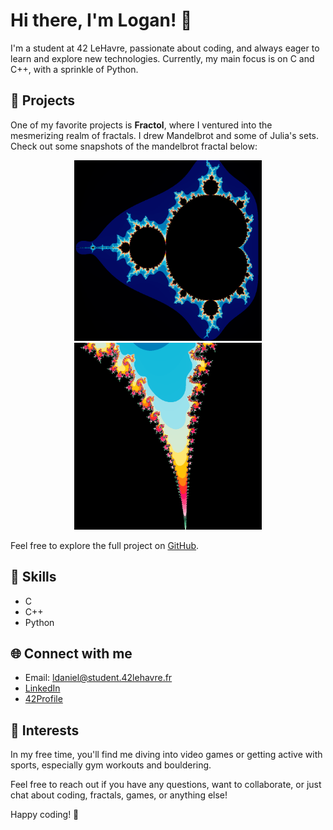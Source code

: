 # Hi there, I'm Logan! 👋

I'm a student at 42 LeHavre, passionate about coding, and always eager to learn and explore new technologies. Currently, my main focus is on C and C++, with a sprinkle of Python.

## 🚀 Projects

One of my favorite projects is **Fractol**, where I ventured into the mesmerizing realm of fractals. I drew Mandelbrot and some of Julia's sets. Check out some snapshots of the mandelbrot fractal below:


<div align="center">
  <img src="full_mandel.png" width="300" alt="Mandelbrot">
  <img src="zoomed_mandel.png" width="300" alt="Zoomed Mandelbrot">
</div>


Feel free to explore the full project on [GitHub](https://github.com/lolopss/fractol).

## 🔧 Skills

- C
- C++
- Python

## 🌐 Connect with me

- Email: ldaniel@student.42lehavre.fr
- [LinkedIn](https://www.linkedin.com/in/logan-daniel-08b662259/)
- [42Profile](https://profile.intra.42.fr/users/ldaniel) 

## 👾 Interests

In my free time, you'll find me diving into video games or getting active with sports, especially gym workouts and bouldering.

Feel free to reach out if you have any questions, want to collaborate, or just chat about coding, fractals, games, or anything else!

Happy coding! 🚀
